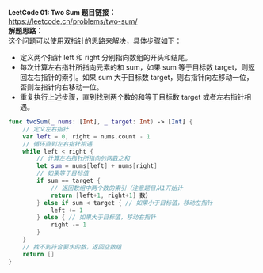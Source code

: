 
<strong>**<font size=2>LeetCode 01: Two Sum </font>**  </strong>
<strong>题目链接：</strong>  
https://leetcode.cn/problems/two-sum/  
<strong>解题思路：</strong>  
这个问题可以使用双指针的思路来解决，具体步骤如下：

* 定义两个指针 left 和 right 分别指向数组的开头和结尾。
* 每次计算左右指针所指向元素的和 sum，如果 sum 等于目标数 target，则返回左右指针的索引。如果 sum 大于目标数 target，则右指针向左移动一位，否则左指针向右移动一位。
* 重复执行上述步骤，直到找到两个数的和等于目标数 target 或者左右指针相遇。

```Swift 
func twoSum(_ nums: [Int], _ target: Int) -> [Int] {
    // 定义左右指针
    var left = 0, right = nums.count - 1 
    // 循环直到左右指针相遇
    while left < right { 
        // 计算左右指针所指向的两数之和
        let sum = nums[left] + nums[right]
        // 如果等于目标值 
        if sum == target { 
            // 返回数组中两个数的索引（注意题目从1开始计
            return [left+1, right+1] 数）
        } else if sum < target { // 如果小于目标值，移动左指针
            left += 1
        } else { // 如果大于目标值，移动右指针
            right -= 1
        }
    }
    // 找不到符合要求的数，返回空数组
    return [] 
}
```


